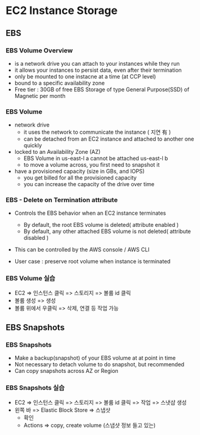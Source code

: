 # EC2 Instance Storage



## EBS



### EBS Volume Overview

- is a network drive you can attach to your instances while they run
- it allows your instances to persist data, even after their termination
- only be mounted to one instacne at a time (at CCP level)
- bound to a specific availability zone
- Free tier : 30GB of free EBS Storage of type General Purpose(SSD) of Magnetic per month



### EBS Volume

- network drive
  - it uses the network to communicate the instance ( 지연 有 )
  - can be detached from an EC2 instance and attached to another one quickly
- locked to an Availability Zone (AZ)
  - EBS Volume in us-east-l a cannot be attached us-east-l b
  - to move a volume across, you first need to snapshot it
- have a provisioned capacity (size in GBs, and IOPS)
  - you get billed for all the provisioned capacity
  - you can increase the capacity of the drive over time



### EBS - Delete on Termination attribute

- Controls the EBS behavior when an EC2 instance terminates
  - By default, the root EBS volume is deleted( attribute enabled )
  - By default, any other attached EBS volume is not deleted( attribute disabled )

- This can be controlled by the AWS console / AWS CLI
- User case : preserve root volume when instance is terminated



### EBS Volume 실습

- EC2 => 인스턴스 클릭 => 스토리지 => 볼륨 id 클릭
- 볼륨 생성 => 생성
- 볼륨 위에서 우클릭 => 삭제, 연결 등 작업 가능



## EBS Snapshots



### EBS Snapshots

- Make a backup(snapshot) of your EBS volume at at point in time
- Not necessary to detach volume to do snapshot, but recommended
- Can copy snapshots across AZ or Region



### EBS Snapshots 실습

- EC2 => 인스턴스 클릭 => 스토리지 => 볼륨 id 클릭 => 작업 => 스냇샵 생성
- 왼쪽 바 => Elastic Block Store => 스냅샷 
  - 확인
  - Actions => copy, create volume (스냅샷 정보 들고 있는)
